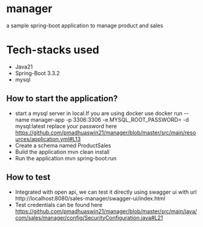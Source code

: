 # manager
a sample spring-boot application to manage product and sales

# Tech-stacks used
* Java21
* Spring-Boot 3.3.2
* mysql

## How to start the application?
* start a mysql server in local.If you are using docker use docker run --name manager-app -p 3306:3306 -e MYSQL_ROOT_PASSWORD=<password> -d mysql:latest
replace your password here https://github.com/pmadhuaswin21/manager/blob/master/src/main/resources/application.yml#L13
* Create a schema named ProductSales
* Build the application mvn clean install
* Run the application mvn spring-boot:run

## How to test
* Integrated with open api, we can test it directly using swagger ui with url http://localhost:8080/sales-manager/swagger-ui/index.html
* Test credentials can be found here https://github.com/pmadhuaswin21/manager/blob/master/src/main/java/com/sales/manager/config/SecurityConfiguration.java#L21